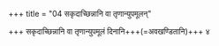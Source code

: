 +++
title = "04 सकृदाच्छिन्नानि वा तृणान्युपमूलन्"

+++
सकृदाच्छिन्नानि वा तृणान्युपमूलं दिनानि+++(=अवखण्डितानि)+++ ४  

